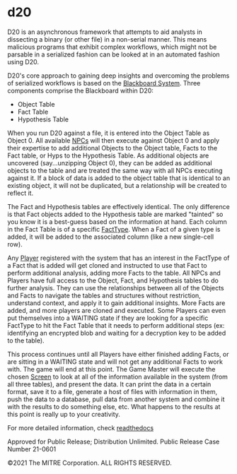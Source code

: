 # d20 #

D20 is an asynchronous framework that attempts to aid analysts in dissecting a binary (or other file) in a non-serial manner. This means malicious programs that exhibit complex workflows, which might not be parsable in a serialized fashion can be looked at in an automated fashion using D20.

D20's core approach to gaining deep insights and overcoming the problems of serialized workflows is based on the [Blackboard System](https://en.wikipedia.org/wiki/Blackboard_system). Three components comprise the Blackboard within D20:

* Object Table
* Fact Table
* Hypothesis Table

When you run D20 against a file, it is entered into the Object Table as Object 0. All available [NPCs](https://d20-framework.readthedocs.io/en/latest/authoring/npcs.html) will then execute against Object 0 and apply their expertise to add additional Objects to the Object table, Facts to the Fact table, or Hyps to the Hypothesis Table. As additional objects are uncovered (say...unzipping Object 0), they can be added as additional objects to the table and are treated the same way with all NPCs executing against it. If a block of data is added to the object table that is identical to an existing object, it will not be duplicated, but a relationship will be created to reflect it.

The Fact and Hypothesis tables are effectively identical. The only difference is that Fact objects added to the Hypothesis table are marked "tainted" so you know it is a best-guess based on the information at hand. Each column in the Fact Table is of a specific [FactType](https://d20-framework.readthedocs.io/en/latest/authoring/facts.html). When a Fact of a given type is added, it will be added to the associated column (like a new single-cell row).

Any [Player](https://d20-framework.readthedocs.io/en/latest/authoring/players.html) registered with the system that has an interest in the FactType of a Fact that is added will get cloned and instructed to use that Fact to perform additional analysis, adding more Facts to the table. All NPCs and Players have full access to the Object, Fact, and Hypothesis tables to do further analysis. They can use the relationships between all of the Objects and Facts to navigate the tables and structures without restriction, understand context, and apply it to gain additional insights. More Facts are added, and more players are cloned and executed. Some Players can even put themselves into a WAITING state if they are looking for a specific FactType to hit the Fact Table that it needs to perform additional steps (ex: identifying an encrypted blob and waiting for a decryption key to be added to the table).

This process continues until all Players have either finished adding Facts, or are sitting in a WAITING state and will not get any additional Facts to work with. The game will end at this point. The Game Master will execute the chosen [Screen](https://d20-framework.readthedocs.io/en/latest/authoring/screens.html) to look at all of the information available in the system (from all three tables), and present the data. It can print the data in a certain format, save it to a file, generate a host of files with information in them, push the data to a database, pull data from another system and combine it with the results to do something else, etc. What happens to the results at this point is really up to your creativity.

For more detailed information, check [readthedocs](https://d20-framework.readthedocs.io/)

Approved for Public Release; Distribution Unlimited. Public Release Case Number 21-0601

&copy;2021 The MITRE Corporation. ALL RIGHTS RESERVED.

